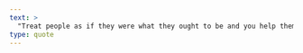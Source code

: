 ```yaml
---
text: >
  "Treat people as if they were what they ought to be and you help them to become what they are capable of being." - Johann Wolfgang Von Goethe
type: quote
---
```

